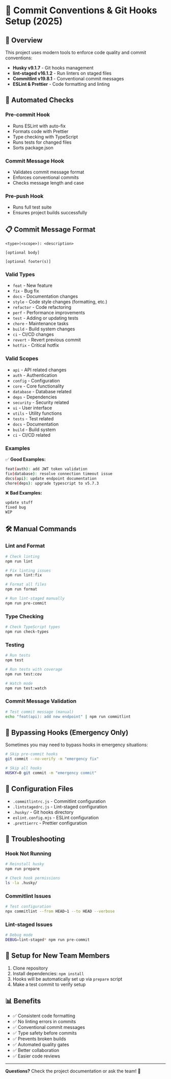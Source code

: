 # 📝 Commit Conventions & Git Hooks Setup (2025)

## 🚀 Overview

This project uses modern tools to enforce code quality and commit conventions:

- **Husky v9.1.7** - Git hooks management
- **lint-staged v16.1.2** - Run linters on staged files
- **Commitlint v19.8.1** - Conventional commit messages
- **ESLint & Prettier** - Code formatting and linting

## 🔧 Automated Checks

### Pre-commit Hook

- Runs ESLint with auto-fix
- Formats code with Prettier
- Type checking with TypeScript
- Runs tests for changed files
- Sorts package.json

### Commit Message Hook

- Validates commit message format
- Enforces conventional commits
- Checks message length and case

### Pre-push Hook

- Runs full test suite
- Ensures project builds successfully

## 📋 Commit Message Format

```
<type>(<scope>): <description>

[optional body]

[optional footer(s)]
```

### Valid Types

- `feat` - New feature
- `fix` - Bug fix
- `docs` - Documentation changes
- `style` - Code style changes (formatting, etc.)
- `refactor` - Code refactoring
- `perf` - Performance improvements
- `test` - Adding or updating tests
- `chore` - Maintenance tasks
- `build` - Build system changes
- `ci` - CI/CD changes
- `revert` - Revert previous commit
- `hotfix` - Critical hotfix

### Valid Scopes

- `api` - API related changes
- `auth` - Authentication
- `config` - Configuration
- `core` - Core functionality
- `database` - Database related
- `deps` - Dependencies
- `security` - Security related
- `ui` - User interface
- `utils` - Utility functions
- `tests` - Test related
- `docs` - Documentation
- `build` - Build system
- `ci` - CI/CD related

### Examples

✅ **Good Examples:**

```bash
feat(auth): add JWT token validation
fix(database): resolve connection timeout issue
docs(api): update endpoint documentation
chore(deps): upgrade typescript to v5.7.3
```

❌ **Bad Examples:**

```bash
update stuff
fixed bug
WIP
```

## 🛠️ Manual Commands

### Lint and Format

```bash
# Check linting
npm run lint

# Fix linting issues
npm run lint:fix

# Format all files
npm run format

# Run lint-staged manually
npm run pre-commit
```

### Type Checking

```bash
# Check TypeScript types
npm run check-types
```

### Testing

```bash
# Run tests
npm test

# Run tests with coverage
npm run test:cov

# Watch mode
npm run test:watch
```

### Commit Message Validation

```bash
# Test commit message (manual)
echo "feat(api): add new endpoint" | npm run commitlint
```

## 🔄 Bypassing Hooks (Emergency Only)

Sometimes you may need to bypass hooks in emergency situations:

```bash
# Skip pre-commit hooks
git commit --no-verify -m "emergency fix"

# Skip all hooks
HUSKY=0 git commit -m "emergency commit"
```

## 📁 Configuration Files

- `.commitlintrc.js` - Commitlint configuration
- `.lintstagedrc.js` - Lint-staged configuration
- `.husky/` - Git hooks directory
- `eslint.config.mjs` - ESLint configuration
- `.prettierrc` - Prettier configuration

## 🚨 Troubleshooting

### Hook Not Running

```bash
# Reinstall husky
npm run prepare

# Check hook permissions
ls -la .husky/
```

### Commitlint Issues

```bash
# Test configuration
npx commitlint --from HEAD~1 --to HEAD --verbose
```

### Lint-staged Issues

```bash
# Debug mode
DEBUG=lint-staged* npm run pre-commit
```

## 🔄 Setup for New Team Members

1. Clone repository
2. Install dependencies: `npm install`
3. Hooks will be automatically set up via `prepare` script
4. Make a test commit to verify setup

## 📊 Benefits

- ✅ Consistent code formatting
- ✅ No linting errors in commits
- ✅ Conventional commit messages
- ✅ Type safety before commits
- ✅ Prevents broken builds
- ✅ Automated quality gates
- ✅ Better collaboration
- ✅ Easier code reviews

---

**Questions?** Check the project documentation or ask the team! 🚀

